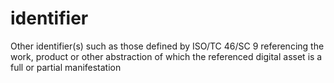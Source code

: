 # identifier

Other identifier(s) such as those defined by ISO/TC 46/SC 9 referencing the work,
product or other abstraction of which the referenced digital asset is a full or partial
manifestation
